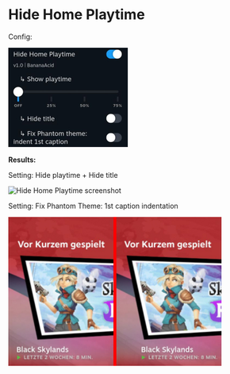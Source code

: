 # Hide Home Playtime

Config:

<img alt="Hide Home Playtime screenshot" src="images/config.jpg?raw=true" height="200px" />

**Results:**

Setting: Hide playtime + Hide title

<img alt="Hide Home Playtime screenshot" src="../themeDB/images/BananaAcid/HideHomePlaytime.jpg?raw=true" height="255px" />

Setting: Fix Phantom Theme: 1st caption indentation

<img alt="Hide Home Playtime - FIX PHANTOM screenshot" src="images/fixPhantom.jpg?raw=true" height="300px" />